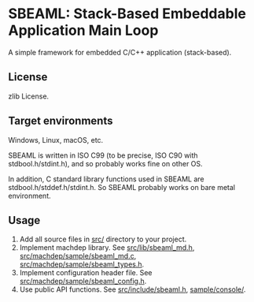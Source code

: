 SBEAML: Stack-Based Embeddable Application Main Loop
====================================================

A simple framework for embedded C/C++ application (stack-based).

License
-------

zlib License.

Target environments
-------------------

Windows, Linux, macOS, etc.

SBEAML is written in ISO C99 (to be precise, ISO C90 with stdbool.h/stdint.h),
and so probably works fine on other OS.

In addition, C standard library functions used in SBEAML are stdbool.h/stddef.h/stdint.h.
So SBEAML probably works on bare metal environment.

Usage
-----

1.  Add all source files in [src/](src/) directory to your project.
2.  Implement machdep library.
    See [src/lib/sbeaml_md.h](src/lib/sbeaml_md.h),
    [src/machdep/sample/sbeaml_md.c](src/machdep/sample/sbeaml_md.c),
    [src/machdep/sample/sbeaml_types.h](src/machdep/sample/sbeaml_types.h).
3.  Implement configuration header file.
    See [src/machdep/sample/sbeaml_config.h](src/machdep/sample/sbeaml_config.h).
4.  Use public API functions.
    See [src/include/sbeaml.h](src/include/sbeaml.h),
    [sample/console/](sample/console/).
